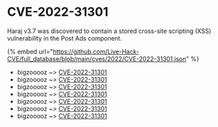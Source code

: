 # CVE-2022-31301

Haraj v3.7 was discovered to contain a stored cross-site scripting (XSS) vulnerability in the Post Ads component.

{% embed url="https://github.com/Live-Hack-CVE/full_database/blob/main/cves/2022/CVE-2022-31301.json" %}


* bigzooooz ~> [CVE-2022-31301](https://www.alice-snow.ru/2022/database/cve-2022-31301/cve-2022-31301-bigzooooz)
* bigzooooz ~> [CVE-2022-31301](https://www.alice-snow.ru/2022/database/cve-2022-31301/cve-2022-31301-bigzooooz)
* bigzooooz ~> [CVE-2022-31301](https://www.alice-snow.ru/2022/database/cve-2022-31301/cve-2022-31301-bigzooooz)
* bigzooooz ~> [CVE-2022-31301](https://www.alice-snow.ru/2022/database/cve-2022-31301/cve-2022-31301-bigzooooz)
* bigzooooz ~> [CVE-2022-31301](https://www.alice-snow.ru/2022/database/cve-2022-31301/cve-2022-31301-bigzooooz)
* bigzooooz ~> [CVE-2022-31301](https://www.alice-snow.ru/2022/database/cve-2022-31301/cve-2022-31301-bigzooooz)
* bigzooooz ~> [CVE-2022-31301](https://www.alice-snow.ru/2022/database/cve-2022-31301/cve-2022-31301-bigzooooz)